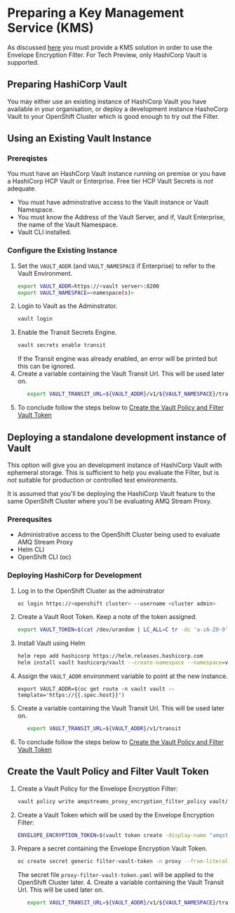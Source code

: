 # Preparing a Key Management Service (KMS)

As discussed [here](./README.md) you must provide a KMS solution in order to use the Envelope Encryption Filter.
For Tech Preview, only HashiCorp Vault is supported.

## Preparing HashiCorp Vault

You may either use an existing instance of HashiCorp Vault you have available in your organisation, or deploy a development instance
HashoCorp Vault to your OpenShift Cluster which is good enough to try out the Filter.

## Using an Existing Vault Instance

### Prereqistes

You must have an HashCorp Vault instance running on premise or you have a HashiCorp HCP Vault or Enterprise.  Free tier HCP Vault Secrets is
*not* adequate.

* You must have adminstrative access to the Vault instance or Vault Namespace.
* You must know the Address of the Vault Server, and if, Vault Enterprise, the name of the Vault Namespace.
* Vault CLI installed.

### Configure the Existing Instance

1. Set the `VAULT_ADDR` (and `VAULT_NAMESPACE` if Enterprise) to refer to the Vault Environment.
   ```sh
   export VAULT_ADDR=https://<vault server>:8200
   export VAULT_NAMESPACE=<namespace(s)>
2. Login to Vault as the Adminstrator.
   ```sh
   vault login
   ```
3. Enable the Transit Secrets Engine.
   ```sh
   vault secrets enable transit
   ```
   If the Transit engine was already enabled, an error will be printed but this can be ignored.
4. Create a variable containing the Vault Transit Url.  This will be used later on.
   ```sh
      export VAULT_TRANSIT_URL=${VAULT_ADDR}/v1/${VAULT_NAMESPACE}/transit
   ```   
5. To conclude follow the steps below to [Create the Vault Policy and Filter Vault Token](#create-the-vault-policy-and-filter-vault-token)

## Deploying a standalone development instance of Vault

This option will give you an development instance of HashiCorp Vault with ephemeral storage.  This is sufficient to help you evaluate the
Filter, but is *not* suitable for production or controlled test environments.

It is assumed that you'll be deploying the HashiCorp Vault feature to the same OpenShift Cluster where you'll be evaluating AMQ Stream Proxy.

### Prerequsites

* Administrative access to the OpenShift Cluster being used to evaluate AMQ Stream Proxy
* Helm CLI
* OpenShift CLI (oc)

### Deploying HashiCorp for Development

1. Log in to the OpenShift Cluster as the adminstrator
   ```sh
   oc login https://<openshift cluster> --username <cluster admin>
   ```
2. Create a Vault Root Token. Keep a note of the token assigned.
   ```sh
   export VAULT_TOKEN=$(cat /dev/urandom | LC_ALL=C tr -dc 'a-zA-Z0-9' | fold -w 32 | head -n 1)
   ```
3. Install Vault using Helm
   ```sh
   helm repo add hashicorp https://helm.releases.hashicorp.com
   helm install vault hashicorp/vault --create-namespace --namespace=vault  --values vault/helm-dev-values.yaml --set server.dev.devRootToken=${VAULT_TOKEN} --wait
   ```
4. Assign the `VAULT_ADDR` environment variable to point at the new instance.
   ```
   export VAULT_ADDR=$(oc get route -n vault vault --template='https://{{.spec.host}}')
   ```
5. Create a variable containing the Vault Transit Url.  This will be used later on.
   ```sh
      export VAULT_TRANSIT_URL=${VAULT_ADDR}/v1/transit
   ```   
5. To conclude follow the steps below to [Create the Vault Policy and Filter Vault Token](#create-the-vault-policy-and-filter-vault-token)

## Create the Vault Policy and Filter Vault Token

1. Create a Vault Policy for the Envelope Encryption Filter:
   ```sh
   vault policy write amqstreams_proxy_encryption_filter_policy vault/amqstreams_proxy_encryption_filter_policy.hcl
2. Create a Vault Token which will be used by the Envelope Encryption Filter:
   ```bash
   ENVELOPE_ENCRYPTION_TOKEN=$(vault token create -display-name "amqstreams-proxy encryption filter" -policy=amqstreams_encryption_filter_policy -no-default-policy -orphan -field=token)
   ```
3. Prepare a secret containing the Envelope Encryption Vault Token.
   ```bash
   oc create secret generic filter-vault-token -n proxy --from-literal=filter-vault-token.txt=${ENVELOPE_ENCRYPTION_TOKEN} --dry-run=client -o yaml > proxy-filter-vault-token.yaml
   ```
   The secret file `proxy-filter-vault-token.yaml` will be applied to the OpenShift Cluster later.
   4. Create a variable containing the Vault Transit Url.  This will be used later on.
   ```sh
      export VAULT_TRANSIT_URL=${VAULT_ADDR}/v1/${VAULT_NAMESPACE}/transit
   ```   

    
